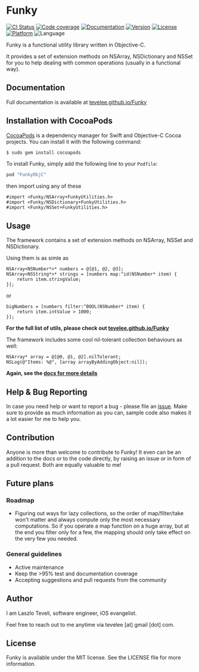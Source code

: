 # Funky

[![CI Status](https://travis-ci.org/tevelee/Funky.svg?branch=master&style=flat)](https://travis-ci.org/tevelee/Funky)
[![Code coverage](https://codecov.io/github/tevelee/Funky/coverage.svg?branch=master)](https://codecov.io/github/tevelee/Funky?branch=master)
[![Documentation](https://tevelee.github.io/Funky/badge.svg)](https://tevelee.github.io/Funky)
[![Version](https://img.shields.io/cocoapods/v/FunkyObjC.svg?style=flat)](http://cocoapods.org/pods/FunkyObjC)
[![License](https://img.shields.io/cocoapods/l/FunkyObjC.svg?style=flat)](http://cocoapods.org/pods/FunkyObjC)
[![Platform](https://img.shields.io/cocoapods/p/FunkyObjC.svg?style=flat)](http://cocoapods.org/pods/FunkyObjC)
![Language](https://img.shields.io/badge/language-Objective--C-blue.svg)

Funky is a functional utility library written in Objective-C.

It provides a set of extension methods on NSArray, NSDictionary and NSSet  for you to help dealing with common operations (usually in a functional way).

## Documentation

Full documentation is available at [tevelee.github.io/Funky](https://tevelee.github.io/Funky)

## Installation with CocoaPods

[CocoaPods](http://cocoapods.org) is a dependency manager for Swift and Objective-C Cocoa projects. You can install it with the following command:

```bash
$ sudo gem install cocoapods
```

To install Funky, simply add the following line to your `Podfile`:

```ruby
pod "FunkyObjC"
```

then import using any of these 

```obj-c
#import <Funky/NSArray+FunkyUtilities.h>
#import <Funky/NSDictionary+FunkyUtilities.h>
#import <Funky/NSSet+FunkyUtilities.h>
```

## Usage

The framework contains a set of extension methods on NSArray, NSSet and NSDictionary.

Using them is as simle as

```obj-c
NSArray<NSNumber*>* numbers = @[@1, @2, @3];
NSArray<NSString*>* strings = [numbers map:^id(NSNumber* item) {
    return item.stringValue;
}];
```

or

```obj-c
bigNumbers = [numbers filter:^BOOL(NSNumber* item) {
    return item.intValue > 1000;
}];
```

**For the full list of utils, please check out [tevelee.github.io/Funky](https://tevelee.github.io/Funky)**

The framework includes some cool nil-tolerant collection behaviours as well:

```obj-c
NSArray* array = @[@0, @1, @2].nilTolerant;
NSLog(@"Items: %@", [array arrayByAddingObject:nil]);
```

**Again, see the [docs for more details](https://tevelee.github.io/Funky)**

## Help & Bug Reporting

In case you need help or want to report a bug - please file an [issue](https://github.com/tevelee/Funky/issues/new). Make sure to provide as much information as you can, sample code also makes it a lot easier for me to help you.

## Contribution

Anyone is more than welcome to contribute to Funky! It even can be an addition to the docs or to the code directly, by raising an issue or in form of a pull request. Both are equally valuable to me!

## Future plans

### Roadmap

- Figuring out ways for lazy collections, so the order of map/filter/take won't matter and always compute only the most necessary computations. So if you operate a map function on a huge array, but at the end you filter only for a few, the mapping should only take effect on the very few you needed.

### General guidelines

- Active maintenance
- Keep the >95% test and documentation coverage
- Accepting suggestions and pull requests from the community

## Author

I am Laszlo Teveli, software engineer, iOS evangelist.

Feel free to reach out to me anytime via tevelee [at] gmail [dot] com.

## License

Funky is available under the MIT license. See the LICENSE file for more information.
